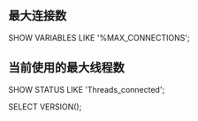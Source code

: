 ## 最大连接数
SHOW VARIABLES LIKE '%MAX_CONNECTIONS';

## 当前使用的最大线程数
SHOW STATUS  LIKE 'Threads_connected';

SELECT VERSION();